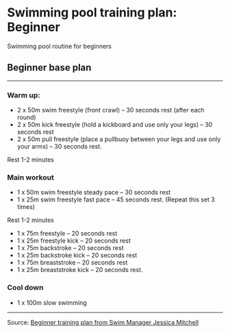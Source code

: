 # Swimming pool training plan: Beginner
Swimming pool routine for beginners 

## Beginner base plan
---
### Warm up:

- 2 x 50m swim freestyle (front crawl) – 30 seconds rest (after each round)
- 2 x 50m kick freestyle (hold a kickboard and use only your legs) – 30 seconds rest 
- 2 x 50m pull freestyle (place a pullbuoy between your legs and use only your arms) – 30 seconds rest. 

Rest 1-2 minutes

### Main workout

- 1 x 50m swim freestyle steady pace – 30 seconds rest
- 1 x 25m swim freestyle fast pace – 45 seconds rest.
(Repeat this set 3 times)

Rest 1-2 minutes

- 1 x 75m freestyle – 20 seconds rest
- 1 x 25m freestyle kick – 20 seconds rest
- 1 x 75m backstroke – 20 seconds rest
- 1 x 25m backstroke kick – 20 seconds rest
- 1 x 75m breaststroke – 20 seconds rest
- 1 x 25m breaststroke kick – 20 seconds rest.

### Cool down

- 1 x 100m slow swimming

---
Source: [Beginner training plan from Swim Manager Jessica Mitchell](https://www.nuffieldhealth.com/article/swimming-pool-training-plan-beginner)

